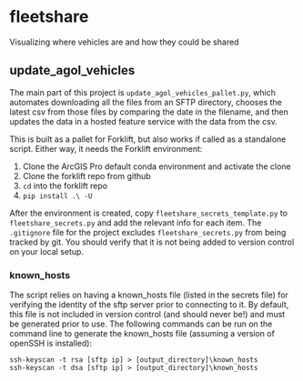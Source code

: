 # fleetshare

Visualizing where vehicles are and how they could be shared

## update_agol_vehicles

The main part of this project is `update_agol_vehicles_pallet.py`, which automates downloading all the files from an SFTP directory, chooses the latest csv from those files by comparing the date in the filename, and then updates the data in a hosted feature service with the data from the csv.

This is built as a pallet for Forklift, but also works if called as a standalone script. Either way, it needs the Forklift environment:

1. Clone the ArcGIS Pro default conda environment and activate the clone
1. Clone the forklift repo from github
1. `cd` into the forklift repo
1. `pip install .\ -U`

After the environment is created, copy `fleetshare_secrets_template.py` to `fleetshare_secrets.py` and add the relevant info for each item. The `.gitignore` file for the project excludes `fleetshare_secrets.py` from being tracked by git. You should verify that it is not being added to version control on your local setup.

### known_hosts

The script relies on having a known_hosts file (listed in the secrets file) for verifying the identity of the sftp server prior to connecting to it. By default, this file is not included in version control (and should never be!) and must be generated prior to use. The following commands can be run on the command line to generate the known_hosts file (assuming a version of openSSH is installed):

```shell
ssh-keyscan -t rsa [sftp ip] > [output_directory]\known_hosts
ssh-keyscan -t dsa [sftp ip] > [output_directory]\known_hosts
```
